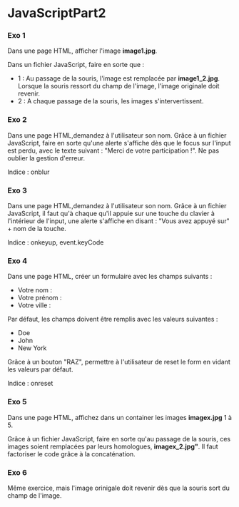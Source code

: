 # JavaScriptPart2

### Exo 1
Dans une page HTML, afficher l'image **image1.jpg**.

Dans un fichier JavaScript, faire en sorte que : 

- 1 : Au passage de la souris, l'image est remplacée par **image1_2.jpg**. Lorsque la souris ressort du champ de l'image, l'image originale doit revenir.
- 2 : A chaque passage de la souris, les images s'intervertissent. 

### Exo 2
Dans une page HTML,demandez à l'utilisateur son nom. Grâce à un fichier JavaScript, faire en sorte qu'une alerte s'affiche dès que le focus sur l'input est perdu, avec le texte suivant : "Merci de votre participation !". Ne pas oublier la gestion d'erreur.

Indice : onblur

### Exo 3
Dans une page HTML,demandez à l'utilisateur son nom. Grâce à un fichier JavaScript, il faut qu'à chaque qu'il appuie sur une touche du clavier à l'intérieur de l'input, une alerte s'affiche en disant : "Vous avez appuyé sur" + nom de la touche.

Indice : onkeyup, event.keyCode

### Exo 4
Dans une page HTML, créer un formulaire avec les champs suivants :

- Votre nom :
- Votre prénom :
- Votre ville :

Par défaut, les champs doivent être remplis avec les valeurs suivantes :

- Doe
- John
- New York

Grâce à un bouton "RAZ", permettre à l'utilisateur de reset le form en vidant les valeurs par défaut.

Indice : onreset

### Exo 5
Dans une page HTML, affichez dans un container les images **imagex.jpg** 1 à 5. 

Grâce à un fichier JavaScript, faire en sorte qu'au passage de la souris, ces images soient remplacées par leurs homologues, **imagex_2.jpg"**. Il faut factoriser le code grâce à la concaténation.

### Exo 6
Même exercice, mais l'image orinigale doit revenir dès que la souris sort du champ de l'image.
